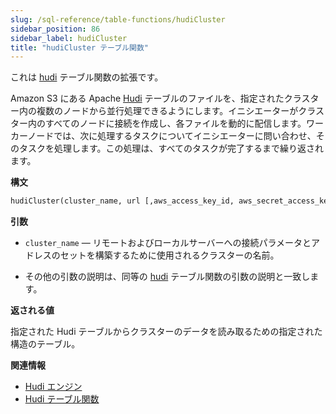 ```yaml
---
slug: /sql-reference/table-functions/hudiCluster
sidebar_position: 86
sidebar_label: hudiCluster
title: "hudiCluster テーブル関数"
---
```

これは [hudi](/sql-reference/table-functions/hudi.md) テーブル関数の拡張です。

Amazon S3 にある Apache [Hudi](https://hudi.apache.org/) テーブルのファイルを、指定されたクラスター内の複数のノードから並行処理できるようにします。イニシエーターがクラスター内のすべてのノードに接続を作成し、各ファイルを動的に配信します。ワーカーノードでは、次に処理するタスクについてイニシエーターに問い合わせ、そのタスクを処理します。この処理は、すべてのタスクが完了するまで繰り返されます。

**構文**

``` sql
hudiCluster(cluster_name, url [,aws_access_key_id, aws_secret_access_key] [,format] [,structure] [,compression])
```

**引数**

- `cluster_name` — リモートおよびローカルサーバーへの接続パラメータとアドレスのセットを構築するために使用されるクラスターの名前。

- その他の引数の説明は、同等の [hudi](/sql-reference/table-functions/hudi.md) テーブル関数の引数の説明と一致します。

**返される値**

指定された Hudi テーブルからクラスターのデータを読み取るための指定された構造のテーブル。

**関連情報**

- [Hudi エンジン](/engines/table-engines/integrations/hudi.md)
- [Hudi テーブル関数](/sql-reference/table-functions/hudi.md)
